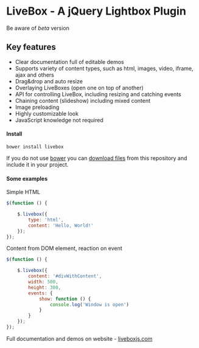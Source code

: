 # LiveBox - A jQuery Lightbox Plugin

Be aware of *beta* version

## Key features

- Clear documentation full of editable demos
- Supports variety of content types, such as html, images, video, iframe, ajax and others
- Drag&drop and auto resize
- Overlaying LiveBoxes (open one on top of another)
- API for controlling LiveBox, including resizing and catching events
- Chaining content (slideshow) including mixed content
- Image preloading
- Highly customizable look
- JavaScript knowledge not required

#### Install

    bower install livebox
    
If you do not use [bower](http://bower.io) you can [download files](https://github.com/jazzfog/LiveBox/archive/master.zip) from this repository and include it in your project.

#### Some examples

Simple HTML

```javascript
$(function () {

    $.livebox({
        type: 'html',
        content: 'Hello, World!'
    });
});
```

Content from DOM element, reaction on event

```javascript
$(function () {

    $.livebox({
        content: '#divWithContent',
        width: 500,
        height: 300,
        events: {
            show: function () {
                console.log('Window is open')
            }
        }
    });
});
```

Full documentation and demos on website - [liveboxjs.com](http://liveboxjs.com)
